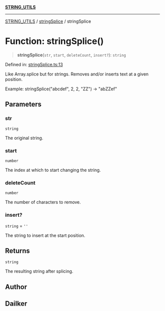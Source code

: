 [**STRING_UTILS**](../../README.md)

***

[STRING_UTILS](../../README.md) / [stringSplice](../README.md) / stringSplice

# Function: stringSplice()

> **stringSplice**(`str`, `start`, `deleteCount`, `insert?`): `string`

Defined in: [stringSplice.ts:13](https://github.com/dailker/everyutil/blob/8f300660b66ac2494c2be96f685de3b5cdab8ba1/src/string/stringSplice.ts#L13)

Like Array.splice but for strings. Removes and/or inserts text at a given position.

Example: stringSplice("abcdef", 2, 2, "ZZ") → "abZZef"

## Parameters

### str

`string`

The original string.

### start

`number`

The index at which to start changing the string.

### deleteCount

`number`

The number of characters to remove.

### insert?

`string` = `''`

The string to insert at the start position.

## Returns

`string`

The resulting string after splicing.

## Author

## Dailker
